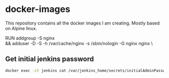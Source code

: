 # docker-images
This repository contains all the docker images I am creating. Mostly based on Alpine linux.

RUN addgroup -S nginx \
	&& adduser -D -S -h /var/cache/nginx -s /sbin/nologin -G nginx nginx \

## Get initial jenkins password

```sh
docker exec -it jenkins cat /var/jenkins_home/secrets/initialAdminPassword
```